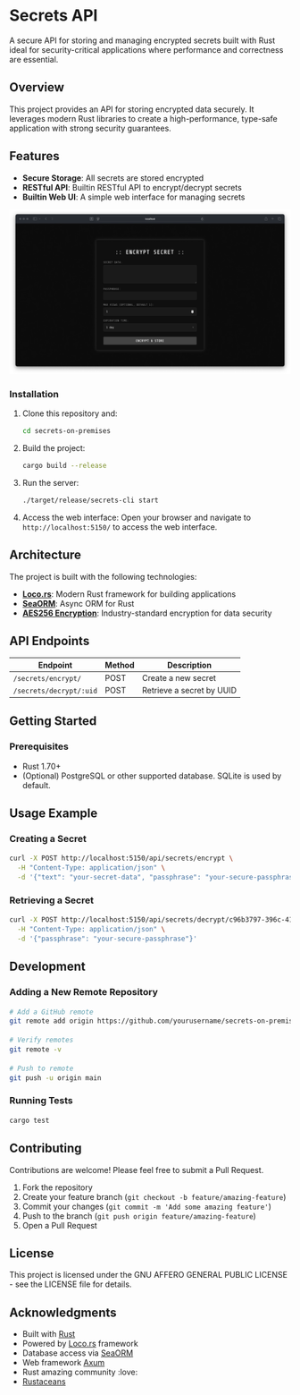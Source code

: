 # Secrets API

A secure API for storing and managing encrypted secrets built with Rust ideal for security-critical applications where performance and correctness are essential.

## Overview

This project provides an API for storing encrypted data securely. It leverages modern Rust libraries to create a high-performance, type-safe application with strong security guarantees.

## Features

- **Secure Storage**: All secrets are stored encrypted
- **RESTful API**: Builtin RESTful API to encrypt/decrypt secrets
- **Builtin Web UI**: A simple web interface for managing secrets

![Encryption interface screenshot](screenshots/encrypt.png)

### Installation

1. Clone this repository and:
   ```bash
   cd secrets-on-premises
   ```

2. Build the project:
   ```bash
   cargo build --release
   ```

3. Run the server:
   ```bash
   ./target/release/secrets-cli start
   ```

4. Access the web interface:
   Open your browser and navigate to `http://localhost:5150/` to access the web interface.


## Architecture

The project is built with the following technologies:

- **[Loco.rs](https://loco.rs/)**: Modern Rust framework for building applications
- **[SeaORM](https://www.sea-ql.org/SeaORM/)**: Async ORM for Rust
- **[AES256 Encryption](https://en.wikipedia.org/wiki/Advanced_Encryption_Standard)**: Industry-standard encryption for data security


## API Endpoints

| Endpoint | Method | Description |
|----------|--------|-------------|
| `/secrets/encrypt/` | POST | Create a new secret |
| `/secrets/decrypt/:uid` | POST | Retrieve a secret by UUID |

## Getting Started

### Prerequisites

- Rust 1.70+
- (Optional) PostgreSQL or other supported database. SQLite is used by default.

## Usage Example

### Creating a Secret

```bash
curl -X POST http://localhost:5150/api/secrets/encrypt \
  -H "Content-Type: application/json" \
  -d '{"text": "your-secret-data", "passphrase": "your-secure-passphrase"}'
```

### Retrieving a Secret

```bash
curl -X POST http://localhost:5150/api/secrets/decrypt/c96b3797-396c-41b2-8266-2cce52effaaf \
  -H "Content-Type: application/json" \
  -d '{"passphrase": "your-secure-passphrase"}'
```

## Development

### Adding a New Remote Repository

```bash
# Add a GitHub remote
git remote add origin https://github.com/yourusername/secrets-on-premises.git

# Verify remotes
git remote -v

# Push to remote
git push -u origin main
```

### Running Tests

```bash
cargo test
```

## Contributing

Contributions are welcome! Please feel free to submit a Pull Request.

1. Fork the repository
2. Create your feature branch (`git checkout -b feature/amazing-feature`)
3. Commit your changes (`git commit -m 'Add some amazing feature'`)
4. Push to the branch (`git push origin feature/amazing-feature`)
5. Open a Pull Request

## License

This project is licensed under the GNU AFFERO GENERAL PUBLIC LICENSE - see the LICENSE file for details.

## Acknowledgments

- Built with [Rust](https://www.rust-lang.org/)
- Powered by [Loco.rs](https://loco.rs/) framework
- Database access via [SeaORM](https://www.sea-ql.org/SeaORM/)
- Web framework [Axum](https://github.com/tokio-rs/axum)
- Rust amazing community :love:
- [Rustaceans](https://www.rust-lang.org/community)
